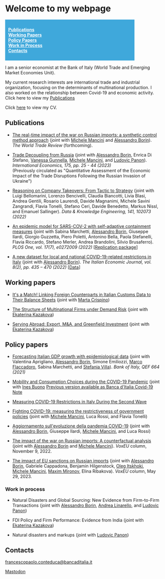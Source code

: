 # Welcome to my webpage

<div style="display: flex;">

  <nav style="flex: 0 0 400px; background-color: #3fa8db; padding: 10px;">
    <ul style="list-style-type: none; padding: 0;">
      <li><a href="#publications" style="color: white; font-weight: bold;">Publications</a></li>
      <li><a href="#workingpapers" style="color: white; font-weight: bold;">Working Papers</a></li>
      <li><a href="#policy-papers" style="color: white; font-weight: bold;">Policy Papers</a></li>
      <li><a href="#workinprocess" style="color: white; font-weight: bold;">Work in Process</a></li>
      <li><a href="#contacts" style="color: white; font-weight: bold;">Contacts</a></li> 
    </ul>
  </nav>
  <div style="flex: 1; padding: 10px;">
  </div>
</div>



I am a senior economist at the Bank of Italy (World Trade and Emerging Market Economies Unit).

My current research interests are international trade and industrial organization, focusing on the determinants of multinational production. I also worked on the relationship between Covid-19 and economic activity. Click here to view my [Publications](#publications)

Click [here](https://github.com/fpaoloconteduca/fpaoloconteduca.github.io/blob/main/CV.pdf) to view my CV.

## Publications

- [The real-time impact of the war on Russian imports: a synthetic control method approach](https://www.econstor.eu/handle/10419/266330) (joint with [Michele Mancini](http://www.tradeconomics.com/mancini) and [Alessandro Borin](http://www.tradeconomics.com/borin)). *The World Trade Review* (forthcoming).

- [Trade Decoupling from Russia](https://doi.org/10.1016/j.inteco.2023.05.001) (joint with [Alessandro Borin](http://www.tradeconomics.com/borin), Enrica Di Stefano, [Vanessa Gunnella](https://sites.google.com/site/vanessagunnella/), [Michele Mancini](http://www.tradeconomics.com/mancini), and [Ludovic Panon](https://sites.google.com/site/ludovicpanon/home)). *International Economics, 175, pp. 25 - 44 (2023)* <br> 
(Previously circulated as "Quantitative Assessment of the Economic Impact of the Trade Disruptions Following the Russian Invasion of Ukraine")

- [Reasoning on Company Takeovers: From Tactic to Strategy](https://www.sciencedirect.com/science/article/abs/pii/S0169023X22000672) (joint with Luigi Bellomarini, Lorenzo Bencivelli, Claudia Biancotti, Livia Blasi, Andrea Gentili, Rosario Laurendi, Davide Magnanimi, Michele Savini Zangrandi, Flavia Tonelli, Stefano Ceri, Davide Benedetto, Markus Nissl, and Emanuel Sallinger). *Data & Knowledge Engineering, 141, 102073 (2022)*

- [An epidemic model for SARS-COV-2 with self-adaptive containment measures](https://doi.org/10.1371/journal.pone.0272009) (joint with Sabina Marchetti, [Alessandro Borin](http://www.tradeconomics.com/borin), Giuseppe Ilardi, Giorgio Guzzetta, Piero Poletti, Antonino Bella, Paola Stefanelli, Flavia Riccardo, Stefano Merler, Andrea Brandolini, Silvio Brusaferro). *PLOS One, vol. 17(7), e0272009 (2022)* [[Replication package](https://zenodo.org/record/6668605#.YrAbOoXP3IV)]

- [A new dataset for local and national COVID-19-related restrictions in Italy](https://doi.org/10.1007/s40797-022-00197-0) (joint with [Alessandro Borin](http://www.tradeconomics.com/borin)). *The Italian Economic Journal, vol. 8(2), pp. 435 – 470 (2022)* [[Data](https://www.dropbox.com/sh/s6j0eb12ipsomc4/AAAfAeoAJch9Nf8pBUlrfBNma?dl=0)]

## Working papers

- [It's a Match! Linking Foreign Counterparts in Italian Customs Data to Their Balance Sheets](https://www.bancaditalia.it/pubblicazioni/qef/2023-0823/QEF_823_23.pdf) (joint with [Marta Crispino](https://sites.google.com/site/crispinostat/))

- [The Structure of Multinational Firms under Demand Risk](https://drive.google.com/file/d/12a7-yrnwIpMa19hrOaZMtwdSoxmmFGnP/view) (joint with [Ekaterina Kazakova](https://ekaterinakazakova.com))

- [Serving Abroad: Export, M&A, and Greenfield Investment](https://papers.ssrn.com/sol3/papers.cfm?abstract_id=4606966) (joint with [Ekaterina Kazakova](https://ekaterinakazakova.com))



## Policy papers
 
- [Forecasting Italian GDP growth with epidemiological data](https://www.bancaditalia.it/pubblicazioni/qef/2021-0664/index.html?com.dotmarketing.htmlpage.language=1) (joint with Valentina Aprigliano, [Alessandro Borin](http://www.tradeconomics.com/borin), Simone Emiliozzi, [Marco Flaccadoro](https://sites.google.com/view/marcoflaccadoro/home), Sabina Marchetti, and [Stefania Villa](https://sites.google.com/site/stefaniavilla3)). *Bank of Italy, QEF 664 (2021)*
 
 - [Mobility and Consumption Choices during the COVID-19 Pandemic](https://papers.ssrn.com/sol3/papers.cfm?abstract_id=3873765) (joint with [Ines Buono](https://sites.google.com/site/inesbuono/home) [Previous version available as Banca d'Italia Covid-19 Note](https://www.bancaditalia.it/pubblicazioni/note-covid-19/2020/Nota_Covid_Mobility_Before_Gvt_Restrictions_09112020.pdf)
 
- [Measuring COVID-19 Restrictions in Italy During the Second Wave](https://www.bancaditalia.it/pubblicazioni/note-covid-19/2021/mobility_restrictions_italy_second_wave.pdf) 

- [Fighting COVID-19: measuring the restrictiveness of government policies](https://www.bancaditalia.it/pubblicazioni/note-covid-19/2020/Nota_Lockdown_circolazione.pdf) (joint with [Michele Mancini](http://www.tradeconomics.com/mancini), Luca Rossi, and Flavia Tonelli)

- [Aggiornamento sull'evoluzione della pandemia COVID-19](https://www.bancaditalia.it/pubblicazioni/note-covid-19/2020/Aggiornamento_evoluzione_pandemia_Covid_19-2020.07.20.pdf) (joint with [Alessandro Borin](http://www.tradeconomics.com/borin), Giuseppe Ilardi, [Michele Mancini](http://www.tradeconomics.com/mancini), and Luca Rossi)

- [The impact of the war on Russian imports: A counterfactual analysis](https://cepr.org/voxeu/columns/impact-war-russian-imports-counterfactual-analysis) (joint with [Alessandro Borin](http://www.tradeconomics.com/borin) and [Michele Mancini](http://www.tradeconomics.com/mancini)). *VoxEU* column, November 9, 2022.

- [The impact of EU sanctions on Russian imports](https://cepr.org/voxeu/columns/impact-eu-sanctions-russian-imports) (joint with [Alessandro Borin](http://www.tradeconomics.com/borin), Gabriele Cappadona, Benjamin Hilgenstock, [Oleg Itskhoki](https://itskhoki.com/), [Michele Mancini](http://www.tradeconomics.com/mancini), [Maxim Mironov](http://mironov.xyz/), Elina Ribakova). *VoxEU* column, May 29, 2023.

### Work in process

- Natural Disasters and Global Sourcing: New Evidence from Firm-to-Firm Transactions (joint with [Alessandro Borin](http://www.tradeconomics.com/borin), [Andrea Linarello](https://sites.google.com/site/andrealinarello/home), and [Ludovic Panon](https://sites.google.com/site/ludovicpanon/home))
 
- FDI Policy and Firm Performance: Evidence from India (joint with [Ekaterina Kazakova](https://www.ekaterinakazakova.com))

- Natural disasters and markups (joint with [Ludovic Panon](https://sites.google.com/site/ludovicpanon/home))

  
## Contacts

<a href="mailto:francescopaolo.conteduca@bancaditalia.it">francescopaolo.conteduca@bancaditalia.it</a>


 <a rel="me" href="https://econtwitter.net/@fpconteduca">Mastodon</a>
 
  
<a href="https://www.revolvermaps.com/?target=enlarge&amp;i=0zc0mexk33u"><img src="//ra.revolvermaps.com/h/m/a/0/ff0000/128/0/0zc0mexk33u.png" width="1" height="1" alt="Map" style="border:0;"></a>


 
 


